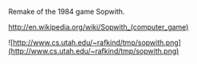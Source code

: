 Remake of the 1984 game Sopwith.

http://en.wikipedia.org/wiki/Sopwith_(computer_game)

![http://www.cs.utah.edu/~rafkind/tmp/sopwith.png](http://www.cs.utah.edu/~rafkind/tmp/sopwith.png)